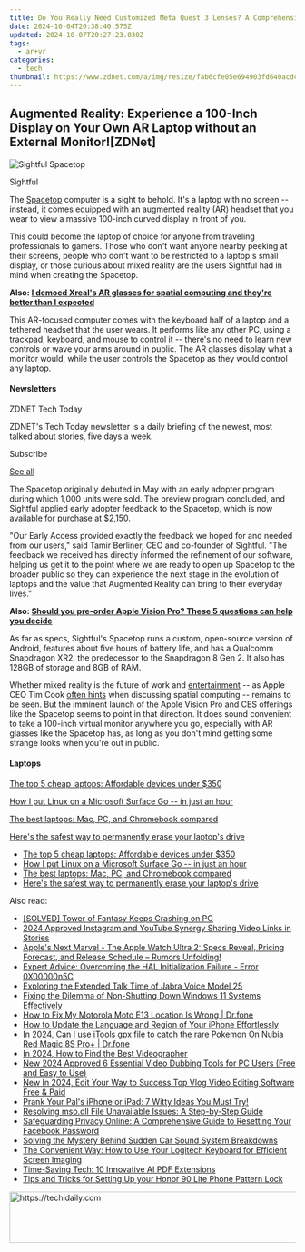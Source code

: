 ```yaml
---
title: Do You Really Need Customized Meta Quest 3 Lenses? A Comprehensive Guide From a VR Enthusiast
date: 2024-10-04T20:38:40.575Z
updated: 2024-10-07T20:27:23.030Z
tags:
  - ar+vr
categories:
  - tech
thumbnail: https://www.zdnet.com/a/img/resize/fab6cfe05e694903fd640acdc191ddfa78fdff0c/2024/01/11/deb5be6d-588c-4165-8a7c-af18662a4bec/glasses.jpg?width=278&height=156&fit=crop&auto=webp
---
```


## Augmented Reality: Experience a 100-Inch Display on Your Own AR Laptop without an External Monitor![ZDNet]

![Sightful Spacetop](https://www.zdnet.com/a/img/resize/7ff64b211bccdae9e023f61cf988dce7f8e58804/2024/01/18/92490641-9e15-4cbc-b3d4-66c68141e43c/spacetop.jpg?auto=webp&width=1280)

Sightful

The [Spacetop](https://sightful.com/) computer is a sight to behold. It's a laptop with no screen -- instead, it comes equipped with an augmented reality (AR) headset that you wear to view a massive 100-inch curved display in front of you. 

This could become the laptop of choice for anyone from traveling professionals to gamers. Those who don't want anyone nearby peeking at their screens, people who don't want to be restricted to a laptop's small display, or those curious about mixed reality are the users Sightful had in mind when creating the Spacetop. 

**Also: [I demoed Xreal's AR glasses for spatial computing and they're better than I expected](https://www.zdnet.com/article/i-demoed-xreals-ar-glasses-for-spatial-computing-and-theyre-better-than-i-expected/)**

This AR-focused computer comes with the keyboard half of a laptop and a tethered headset that the user wears. It performs like any other PC, using a trackpad, keyboard, and mouse to control it -- there's no need to learn new controls or wave your arms around in public. The AR glasses display what a monitor would, while the user controls the Spacetop as they would control any laptop.

#### Newsletters

ZDNET Tech Today

ZDNET's Tech Today newsletter is a daily briefing of the newest, most talked about stories, five days a week.

 Subscribe

[See all](https://www.zdnet.com/newsletters/)

The Spacetop originally debuted in May with an early adopter program during which 1,000 units were sold. The preview program concluded, and Sightful applied early adopter feedback to the Spacetop, which is now [available for purchase at $2,150](https://sightful.com/).

"Our Early Access provided exactly the feedback we hoped for and needed from our users," said Tamir Berliner, CEO and co-founder of Sightful. "The feedback we received has directly informed the refinement of our software, helping us get it to the point where we are ready to open up Spacetop to the broader public so they can experience the next stage in the evolution of laptops and the value that Augmented Reality can bring to their everyday lives."

**Also: [Should you pre-order Apple Vision Pro? These 5 questions can help you decide](https://www.zdnet.com/article/apple-vision-pro-should-you-pre-order/)**

As far as specs, Sightful's Spacetop runs a custom, open-source version of Android, features about five hours of battery life, and has a Qualcomm Snapdragon XR2, the predecessor to the Snapdragon 8 Gen 2\. It also has 128GB of storage and 8GB of RAM. 

Whether mixed reality is the future of work and [entertainment](https://www.zdnet.com/article/apple-is-now-marketing-vision-pro-as-the-ultimate-entertainment-device/) \-- as Apple CEO Tim Cook [often hints](https://www.zdnet.com/article/apple-vision-pro-in-stores-february-2-pre-orders-start-january-19/) when discussing spatial computing -- remains to be seen. But the imminent launch of the Apple Vision Pro and CES offerings like the Spacetop seems to point in that direction. It does sound convenient to take a 100-inch virtual monitor anywhere you go, especially with AR glasses like the Spacetop has, as long as you don't mind getting some strange looks when you're out in public. 

#### Laptops

[The top 5 cheap laptops: Affordable devices under $350](https://www.zdnet.com/article/best-cheap-laptop/ "The top 5 cheap laptops: Affordable devices under $350")

[How I put Linux on a Microsoft Surface Go -- in just an hour](https://www.zdnet.com/article/how-i-put-linux-on-a-microsoft-surface-go-in-just-an-hour/ "How I put Linux on a Microsoft Surface Go -- in just an hour")

[The best laptops: Mac, PC, and Chromebook compared](https://www.zdnet.com/article/best-laptop/ "The best laptops: Mac, PC, and Chromebook compared")

[Here's the safest way to permanently erase your laptop's drive](https://www.zdnet.com/article/wiping-a-windows-laptop-heres-the-safest-free-way-to-erase-your-personal-data/ "Here's the safest way to permanently erase your laptop's drive")

* [The top 5 cheap laptops: Affordable devices under $350](https://www.zdnet.com/article/best-cheap-laptop/ "The top 5 cheap laptops: Affordable devices under $350")
* [How I put Linux on a Microsoft Surface Go -- in just an hour](https://www.zdnet.com/article/how-i-put-linux-on-a-microsoft-surface-go-in-just-an-hour/ "How I put Linux on a Microsoft Surface Go -- in just an hour")
* [The best laptops: Mac, PC, and Chromebook compared](https://www.zdnet.com/article/best-laptop/ "The best laptops: Mac, PC, and Chromebook compared")
* [Here's the safest way to permanently erase your laptop's drive](https://www.zdnet.com/article/wiping-a-windows-laptop-heres-the-safest-free-way-to-erase-your-personal-data/ "Here's the safest way to permanently erase your laptop's drive")

<ins class="adsbygoogle"
     style="display:block"
     data-ad-format="autorelaxed"
     data-ad-client="ca-pub-7571918770474297"
     data-ad-slot="1223367746"></ins>

<ins class="adsbygoogle"
     style="display:block"
     data-ad-client="ca-pub-7571918770474297"
     data-ad-slot="8358498916"
     data-ad-format="auto"
     data-full-width-responsive="true"></ins>

<span class="atpl-alsoreadstyle">Also read:</span>
<div><ul>
<li><a href="https://win-answers.techidaily.com/solved-tower-of-fantasy-keeps-crashing-on-pc/"><u>[SOLVED] Tower of Fantasy Keeps Crashing on PC</u></a></li>
<li><a href="https://instagram-video-recordings.techidaily.com/2024-approved-instagram-and-youtube-synergy-sharing-video-links-in-stories/"><u>2024 Approved Instagram and YouTube Synergy Sharing Video Links in Stories</u></a></li>
<li><a href="https://tech-renaissance.techidaily.com/apples-next-marvel-the-apple-watch-ultra-2-specs-reveal-pricing-forecast-and-release-schedule-rumors-unfolding/"><u>Apple's Next Marvel - The Apple Watch Ultra 2: Specs Reveal, Pricing Forecast, and Release Schedule – Rumors Unfolding!</u></a></li>
<li><a href="https://tech-renaissance.techidaily.com/expert-advice-overcoming-the-hal-initialization-failure-error-0x00000n5c/"><u>Expert Advice: Overcoming the HAL Initialization Failure - Error 0X00000n5C</u></a></li>
<li><a href="https://buynow-help.techidaily.com/exploring-the-extended-talk-time-of-jabra-voice-model-25/"><u>Exploring the Extended Talk Time of Jabra Voice Model 25</u></a></li>
<li><a href="https://tech-renaissance.techidaily.com/fixing-the-dilemma-of-non-shutting-down-windows-11-systems-effectively/"><u>Fixing the Dilemma of Non-Shutting Down Windows 11 Systems Effectively</u></a></li>
<li><a href="https://fake-location.techidaily.com/how-to-fix-my-motorola-moto-e13-location-is-wrong-drfone-by-drfone-virtual-android/"><u>How to Fix My Motorola Moto E13 Location Is Wrong | Dr.fone</u></a></li>
<li><a href="https://tech-renaissance.techidaily.com/how-to-update-the-language-and-region-of-your-iphone-effortlessly/"><u>How to Update the Language and Region of Your iPhone Effortlessly</u></a></li>
<li><a href="https://pokemon-go-android.techidaily.com/in-2024-can-i-use-itools-gpx-file-to-catch-the-rare-pokemon-on-nubia-red-magic-8s-proplus-drfone-by-drfone-virtual-android/"><u>In 2024, Can I use iTools gpx file to catch the rare Pokemon On Nubia Red Magic 8S Pro+ | Dr.fone</u></a></li>
<li><a href="https://some-knowledge.techidaily.com/in-2024-how-to-find-the-best-videographer/"><u>In 2024, How to Find the Best Videographer</u></a></li>
<li><a href="https://smart-video-creator.techidaily.com/new-2024-approved-6-essential-video-dubbing-tools-for-pc-users-free-and-easy-to-use/"><u>New 2024 Approved 6 Essential Video Dubbing Tools for PC Users (Free and Easy to Use)</u></a></li>
<li><a href="https://video-content-creator.techidaily.com/new-in-2024-edit-your-way-to-success-top-vlog-video-editing-software-free-and-paid/"><u>New In 2024, Edit Your Way to Success Top Vlog Video Editing Software Free & Paid</u></a></li>
<li><a href="https://tech-renaissance.techidaily.com/prank-your-pals-iphone-or-ipad-7-witty-ideas-you-must-try/"><u>Prank Your Pal's iPhone or iPad: 7 Witty Ideas You Must Try!</u></a></li>
<li><a href="https://tech-renaissance.techidaily.com/resolving-msodll-file-unavailable-issues-a-step-by-step-guide/"><u>Resolving mso.dll File Unavailable Issues: A Step-by-Step Guide</u></a></li>
<li><a href="https://tech-renaissance.techidaily.com/safeguarding-privacy-online-a-comprehensive-guide-to-resetting-your-facebook-password/"><u>Safeguarding Privacy Online: A Comprehensive Guide to Resetting Your Facebook Password</u></a></li>
<li><a href="https://tech-renaissance.techidaily.com/solving-the-mystery-behind-sudden-car-sound-system-breakdowns/"><u>Solving the Mystery Behind Sudden Car Sound System Breakdowns</u></a></li>
<li><a href="https://tech-renaissance.techidaily.com/the-convenient-way-how-to-use-your-logitech-keyboard-for-efficient-screen-imaging/"><u>The Convenient Way: How to Use Your Logitech Keyboard for Efficient Screen Imaging</u></a></li>
<li><a href="https://tech-savvy.techidaily.com/time-saving-tech-10-innovative-ai-pdf-extensions/"><u>Time-Saving Tech: 10 Innovative AI PDF Extensions</u></a></li>
<li><a href="https://unlock-android.techidaily.com/tips-and-tricks-for-setting-up-your-honor-90-lite-phone-pattern-lock-by-drfone-android/"><u>Tips and Tricks for Setting Up your Honor 90 Lite Phone Pattern Lock</u></a></li>
</ul></div>

<!-- affiliate ads begin -->
<a href="https://appsumo.8odi.net/c/5597632/2075476/7443" target="_top" id="2075476">
  <img src="//a.impactradius-go.com/display-ad/7443-2075476" border="0" alt="https://techidaily.com" width="728" height="90"/>
</a>
<img height="0" width="0" src="https://appsumo.8odi.net/i/5597632/2075476/7443" style="position:absolute;visibility:hidden;" border="0" />
<!-- affiliate ads end -->

